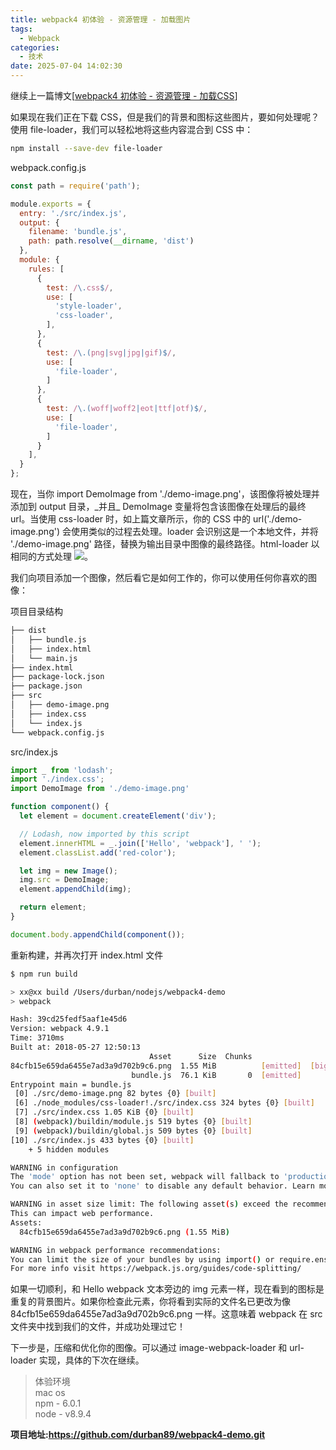 ```yaml
---
title: webpack4 初体验 - 资源管理 - 加载图片
tags:
  - Webpack
categories:
  - 技术
date: 2025-07-04 14:02:30
---
```


继续上一篇博文[[webpack4 初体验 - 资源管理 - 加载CSS](https://www.gowhich.com/blog/817)]

如果现在我们正在下载 CSS，但是我们的背景和图标这些图片，要如何处理呢？使用 file-loader，我们可以轻松地将这些内容混合到 CSS 中：

```bash
npm install --save-dev file-loader
```

webpack.config.js

```js
const path = require('path');

module.exports = {
  entry: './src/index.js',
  output: {
    filename: 'bundle.js',
    path: path.resolve(__dirname, 'dist')
  },
  module: {
    rules: [
      {
        test: /\.css$/,
        use: [
          'style-loader',
          'css-loader',
        ],
      },
      {
        test: /\.(png|svg|jpg|gif)$/,
        use: [
          'file-loader',
        ]
      },
      {
        test: /\.(woff|woff2|eot|ttf|otf)$/,
        use: [
          'file-loader',
        ]
      }
    ],
  }
};
```

现在，当你 import DemoImage from './demo-image.png'，该图像将被处理并添加到 output 目录，\_并且\_ DemoImage 变量将包含该图像在处理后的最终 url。当使用 css-loader 时，如上篇文章所示，你的 CSS 中的 url('./demo-image.png') 会使用类似的过程去处理。loader 会识别这是一个本地文件，并将 './demo-image.png' 路径，替换为输出目录中图像的最终路径。html-loader 以相同的方式处理 <img src="./demo-image.png" />。

我们向项目添加一个图像，然后看它是如何工作的，你可以使用任何你喜欢的图像：

项目目录结构

```bash
├── dist
│   ├── bundle.js
│   ├── index.html
│   └── main.js
├── index.html
├── package-lock.json
├── package.json
├── src
│   ├── demo-image.png
│   ├── index.css
│   └── index.js
└── webpack.config.js
```

src/index.js

```js
import _ from 'lodash';
import './index.css';
import DemoImage from './demo-image.png'

function component() {
  let element = document.createElement('div');

  // Lodash, now imported by this script
  element.innerHTML = _.join(['Hello', 'webpack'], ' ');
  element.classList.add('red-color');

  let img = new Image();
  img.src = DemoImage;
  element.appendChild(img);

  return element;
}

document.body.appendChild(component());
```

重新构建，并再次打开 index.html 文件

```bash
$ npm run build

> xx@xx build /Users/durban/nodejs/webpack4-demo
> webpack

Hash: 39cd25fedf5aaf1e45d6
Version: webpack 4.9.1
Time: 3710ms
Built at: 2018-05-27 12:50:13
                               Asset      Size  Chunks                    Chunk Names
84cfb15e659da6455e7ad3a9d702b9c6.png  1.55 MiB          [emitted]  [big]
                           bundle.js  76.1 KiB       0  [emitted]         main
Entrypoint main = bundle.js
 [0] ./src/demo-image.png 82 bytes {0} [built]
 [6] ./node_modules/css-loader!./src/index.css 324 bytes {0} [built]
 [7] ./src/index.css 1.05 KiB {0} [built]
 [8] (webpack)/buildin/module.js 519 bytes {0} [built]
 [9] (webpack)/buildin/global.js 509 bytes {0} [built]
[10] ./src/index.js 433 bytes {0} [built]
    + 5 hidden modules

WARNING in configuration
The 'mode' option has not been set, webpack will fallback to 'production' for this value. Set 'mode' option to 'development' or 'production' to enable defaults for each environment.
You can also set it to 'none' to disable any default behavior. Learn more: https://webpack.js.org/concepts/mode/

WARNING in asset size limit: The following asset(s) exceed the recommended size limit (244 KiB).
This can impact web performance.
Assets:
  84cfb15e659da6455e7ad3a9d702b9c6.png (1.55 MiB)

WARNING in webpack performance recommendations:
You can limit the size of your bundles by using import() or require.ensure to lazy load some parts of your application.
For more info visit https://webpack.js.org/guides/code-splitting/
```

如果一切顺利，和 Hello webpack 文本旁边的 img 元素一样，现在看到的图标是重复的背景图片。如果你检查此元素，你将看到实际的文件名已更改为像 84cfb15e659da6455e7ad3a9d702b9c6.png 一样。这意味着 webpack 在 src 文件夹中找到我们的文件，并成功处理过它！

下一步是，压缩和优化你的图像。可以通过 image-webpack-loader 和 url-loader 实现，具体的下次在继续。

> 体验环境  
> mac os  
> npm - 6.0.1  
> node - v8.9.4

**项目地址:<https://github.com/durban89/webpack4-demo.git>**
